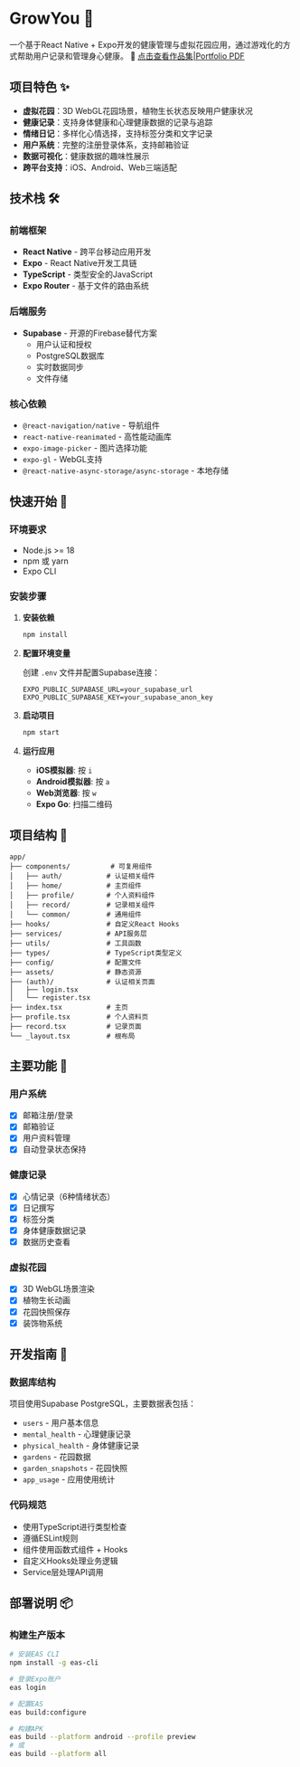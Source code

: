 # GrowYou 🌱 

一个基于React Native + Expo开发的健康管理与虚拟花园应用，通过游戏化的方式帮助用户记录和管理身心健康。
📄 [点击查看作品集|Portfolio PDF](./portfolio.pdf)

## 项目特色 ✨

- **虚拟花园**：3D WebGL花园场景，植物生长状态反映用户健康状况
- **健康记录**：支持身体健康和心理健康数据的记录与追踪
- **情绪日记**：多样化心情选择，支持标签分类和文字记录
- **用户系统**：完整的注册登录体系，支持邮箱验证
- **数据可视化**：健康数据的趣味性展示
- **跨平台支持**：iOS、Android、Web三端适配

## 技术栈 🛠️

### 前端框架
- **React Native** - 跨平台移动应用开发
- **Expo** - React Native开发工具链
- **TypeScript** - 类型安全的JavaScript
- **Expo Router** - 基于文件的路由系统

### 后端服务
- **Supabase** - 开源的Firebase替代方案
  - 用户认证和授权
  - PostgreSQL数据库
  - 实时数据同步
  - 文件存储

### 核心依赖
- `@react-navigation/native` - 导航组件
- `react-native-reanimated` - 高性能动画库
- `expo-image-picker` - 图片选择功能
- `expo-gl` - WebGL支持
- `@react-native-async-storage/async-storage` - 本地存储

## 快速开始 🚀

### 环境要求
- Node.js >= 18
- npm 或 yarn
- Expo CLI

### 安装步骤

1. **安装依赖**
   ```bash
   npm install
   ```

2. **配置环境变量**
   
   创建 `.env` 文件并配置Supabase连接：
   ```env
   EXPO_PUBLIC_SUPABASE_URL=your_supabase_url
   EXPO_PUBLIC_SUPABASE_KEY=your_supabase_anon_key
   ```

3. **启动项目**
   ```bash
   npm start
   ```

4. **运行应用**
   - **iOS模拟器**: 按 `i`
   - **Android模拟器**: 按 `a`
   - **Web浏览器**: 按 `w`
   - **Expo Go**: 扫描二维码

## 项目结构 📁

```
app/
├── components/          # 可复用组件
│   ├── auth/           # 认证相关组件
│   ├── home/           # 主页组件
│   ├── profile/        # 个人资料组件
│   ├── record/         # 记录相关组件
│   └── common/         # 通用组件
├── hooks/              # 自定义React Hooks
├── services/           # API服务层
├── utils/              # 工具函数
├── types/              # TypeScript类型定义
├── config/             # 配置文件
├── assets/             # 静态资源
├── (auth)/             # 认证相关页面
│   ├── login.tsx
│   └── register.tsx
├── index.tsx           # 主页
├── profile.tsx         # 个人资料页
├── record.tsx          # 记录页面
└── _layout.tsx         # 根布局
```

## 主要功能 🎯

### 用户系统
- [x] 邮箱注册/登录
- [x] 邮箱验证
- [x] 用户资料管理
- [x] 自动登录状态保持

### 健康记录
- [x] 心情记录（6种情绪状态）
- [x] 日记撰写
- [x] 标签分类
- [x] 身体健康数据记录
- [x] 数据历史查看

### 虚拟花园
- [x] 3D WebGL场景渲染
- [x] 植物生长动画
- [x] 花园快照保存
- [x] 装饰物系统

## 开发指南 🔧

### 数据库结构
项目使用Supabase PostgreSQL，主要数据表包括：
- `users` - 用户基本信息
- `mental_health` - 心理健康记录
- `physical_health` - 身体健康记录
- `gardens` - 花园数据
- `garden_snapshots` - 花园快照
- `app_usage` - 应用使用统计

### 代码规范
- 使用TypeScript进行类型检查
- 遵循ESLint规则
- 组件使用函数式组件 + Hooks
- 自定义Hooks处理业务逻辑
- Service层处理API调用

## 部署说明 📦

### 构建生产版本
```bash
# 安装EAS CLI
npm install -g eas-cli

# 登录Expo账户
eas login

# 配置EAS
eas build:configure

# 构建APK
eas build --platform android --profile preview
# 或
eas build --platform all
```

